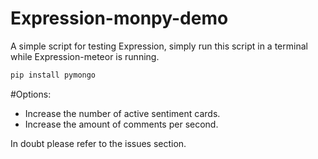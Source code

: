 # Expression-monpy-demo

A simple script for testing Expression, simply run this script in a terminal while Expression-meteor is running.

```bash
pip install pymongo
```
#Options:
- Increase the number of active sentiment cards.
- Increase the amount of comments per second.

In doubt please refer to the issues section.
